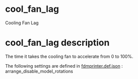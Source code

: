 
# cool_fan_lag
Cooling Fan Lag


# cool_fan_lag description
The time it takes the cooling fan to accelerate from 0 to 100%.

The following settings are defined in [fdmprinter.def.json](https://github.com/smartavionics/Cura/blob/mb-master/resources/definitions/fdmprinter.def.json) : arrange_disable_model_rotations